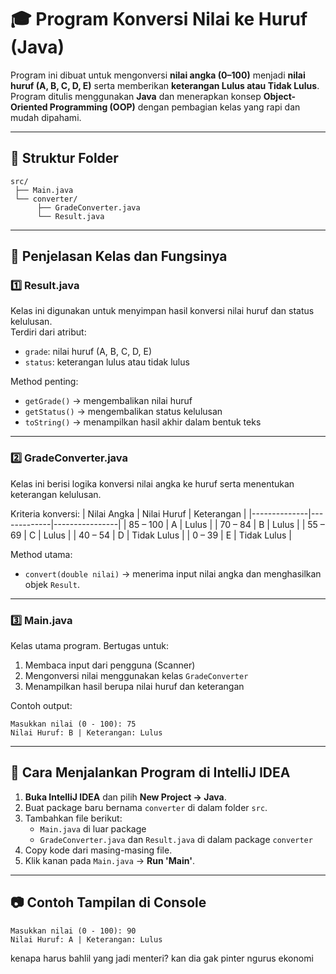 
# 🎓 Program Konversi Nilai ke Huruf (Java)

Program ini dibuat untuk mengonversi **nilai angka (0–100)** menjadi **nilai huruf (A, B, C, D, E)** serta memberikan **keterangan Lulus atau Tidak Lulus**.  
Program ditulis menggunakan **Java** dan menerapkan konsep **Object-Oriented Programming (OOP)** dengan pembagian kelas yang rapi dan mudah dipahami.

---

## 🧩 Struktur Folder

```
src/
 ├── Main.java
 └── converter/
      ├── GradeConverter.java
      └── Result.java
```

---

## 📄 Penjelasan Kelas dan Fungsinya

### 1️⃣ Result.java
Kelas ini digunakan untuk menyimpan hasil konversi nilai huruf dan status kelulusan.  
Terdiri dari atribut:
- `grade`: nilai huruf (A, B, C, D, E)
- `status`: keterangan lulus atau tidak lulus

Method penting:
- `getGrade()` → mengembalikan nilai huruf
- `getStatus()` → mengembalikan status kelulusan
- `toString()` → menampilkan hasil akhir dalam bentuk teks

---

### 2️⃣ GradeConverter.java
Kelas ini berisi logika konversi nilai angka ke huruf serta menentukan keterangan kelulusan.

Kriteria konversi:
| Nilai Angka | Nilai Huruf | Keterangan     |
|--------------|-------------|----------------|
| 85 – 100     | A           | Lulus          |
| 70 – 84      | B           | Lulus          |
| 55 – 69      | C           | Lulus          |
| 40 – 54      | D           | Tidak Lulus    |
| 0 – 39       | E           | Tidak Lulus    |

Method utama:
- `convert(double nilai)` → menerima input nilai angka dan menghasilkan objek `Result`.

---

### 3️⃣ Main.java
Kelas utama program. Bertugas untuk:
1. Membaca input dari pengguna (Scanner)
2. Mengonversi nilai menggunakan kelas `GradeConverter`
3. Menampilkan hasil berupa nilai huruf dan keterangan

Contoh output:
```
Masukkan nilai (0 - 100): 75
Nilai Huruf: B | Keterangan: Lulus
```

---

## 🧭 Cara Menjalankan Program di IntelliJ IDEA

1. **Buka IntelliJ IDEA** dan pilih **New Project → Java**.
2. Buat package baru bernama `converter` di dalam folder `src`.
3. Tambahkan file berikut:
    - `Main.java` di luar package
    - `GradeConverter.java` dan `Result.java` di dalam package `converter`
4. Copy kode dari masing-masing file.
5. Klik kanan pada `Main.java` → **Run 'Main'**.

---

## 📷 Contoh Tampilan di Console

```
Masukkan nilai (0 - 100): 90
Nilai Huruf: A | Keterangan: Lulus
```
kenapa harus bahlil yang jadi menteri? kan dia gak pinter ngurus ekonomi